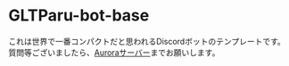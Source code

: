 # GLTParu-bot-base
これは世界で一番コンパクトだと思われるDiscordボットのテンプレートです。
質問等ございましたら、[Auroraサーバー](https://discord.gg/3r5CTAM86D)までお願いします。
